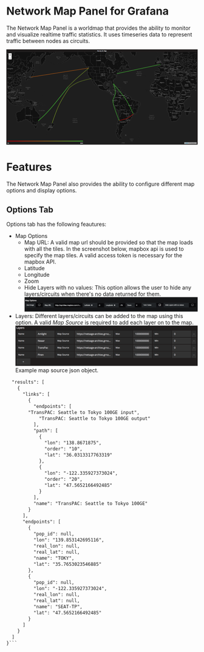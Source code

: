 # Network Map Panel for Grafana
The Network Map Panel is a worldmap that provides the ability to monitor and visualize realtime traffic statistics. It uses timeseries data to represent traffic between nodes as circuits.

![Network Map](/src/images/network-map.png)

# Features
The Network Map Panel also provides the ability to configure different map options and display options. 

## Options Tab
Options tab has the following feautures:
* Map Options
  - Map URL: A valid map url should be provided so that the map loads with all the tiles. In the screenshot below, mapbox api is used to specify the map tiles. A valid access token is necessary for the mapbox API.
  - Latitude
  - Longitude
  - Zoom
  - Hide Layers with no values: This option allows the user to hide any layers/circuits when there's no data returned for them.
![Map Options](/src/images/map-options.png)
* Layers: Different layers/circuits can be added to the map using this option. A valid *Map Source* is required to add each layer on to the map.
  ![Layer Options](/src/images/layer-options.png)
  Example map source json object.
  
```{
  "results": [
    {
      "links": [
        {
          "endpoints": [
	    "TransPAC: Seattle to Tokyo 100GE input",
            "TransPAC: Seattle to Tokyo 100GE output"
          ],
          "path": [
            {
              "lon": "138.8671875",
              "order": "10",
              "lat": "36.0313317763319"
            },
            {
              "lon": "-122.335927373024",
              "order": "20",
              "lat": "47.5652166492485"
            }
          ],
          "name": "TransPAC: Seattle to Tokyo 100GE"
        }
      ],
      "endpoints": [
        {
          "pop_id": null,
          "lon": "139.853142695116",
          "real_lon": null,
          "real_lat": null,
          "name": "TOKY",
          "lat": "35.7653023546885"
        },
        {
          "pop_id": null,
          "lon": "-122.335927373024",
          "real_lon": null,
          "real_lat": null,
          "name": "SEAT-TP",
          "lat": "47.5652166492485"
        }
      ]
    }
  ]
}```

  
  


     
     

